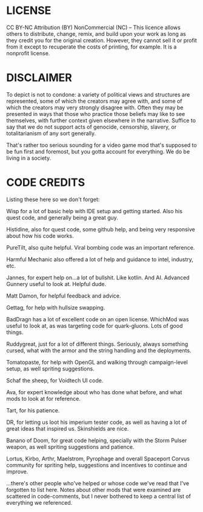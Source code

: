 # LICENSE

CC BY-NC
Attribution (BY) NonCommercial (NC) – This licence allows others to distribute, change, remix, and build upon your work as long as they credit you for the original creation. However, they cannot sell it or profit from it except to recuperate the costs of printing, for example. It is a nonprofit license.

# DISCLAIMER

To depict is not to condone: a variety of political views and structures are represented, some of which the creators may agree with, and some of which the creators may very strongly disagree with. Often they may be presented in ways that those who practice those beliefs may like to see themselves, with further context given elsewhere in the narrative. Suffice to say that we do not support acts of genocide, censorship, slavery, or totalitarianism of any sort generally.

That's rather too serious sounding for a video game mod that's supposed to be fun first and foremost, but you gotta account for everything. We do be living in a society.

# CODE CREDITS

Listing these here so we don't forget:

Wisp for a lot of basic help with IDE setup and getting started. Also his quest code, and generally being a great guy.

Histidine, also for quest code, some github help, and being very responsive about how his code works.

PureTilt, also quite helpful. Viral bombing code was an important reference.

Harmful Mechanic also offered a lot of help and guidance to intel, industry, etc.

Jannes, for expert help on...a lot of bullshit. Like kotlin. And AI. Advanced Gunnery useful to look at. Helpful dude.

Matt Damon, for helpful feedback and advice. 

Gettag, for help with hullsize swapping.

BadDragn has a lot of excellent code on an open license. WhichMod was useful to look at, as was targeting code for quark-gluons. Lots of good things.

Ruddygreat, just for a lot of different things. Seriously, always something cursed, what with the armor and the string handling and the deployments. 

Tomatopaste, for help with OpenGL and walking through campaign-level setup, as well spriting suggestions.

Schaf the sheep, for Voidtech UI code.

Ava, for expert knowledge about who has done what before, and what mods to look at for reference.

Tart, for his patience.

DR, for letting us loot his imperium tester code, as well as having a lot of great ideas that inspired us. Skinshields are nice.

Banano of Doom, for great code helping, specially with the Storm Pulser weapon, as well spriting suggestions and patience.

Lortus, Kirbo, Arthr, Maelstrom, Pyrophage and overall Spaceport Corvus community for spriting help, suggestions and incentives to continue and improve.


...there's other people who've helped or whose code we've read that I've forgotten to list here. Notes about other mods that were examined are scattered in code-comments, but I never bothered to keep a central list of everything we referenced.
